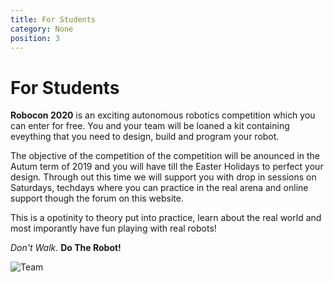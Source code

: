 ```yaml
---
title: For Students
category: None
position: 3
---
```

# For Students

**Robocon 2020** is an exciting autonomous robotics competition which you can enter for free. You and your team will be loaned a kit containing eveything that you need to design, build and program your robot.

The objective of the competition of the competition will be anounced in the Autum term of 2019 and you will have till the Easter Holidays to perfect your design. Through out this time we will support you with drop in sessions on Saturdays, techdays where you can practice in the real arena and online support though the forum on this website. 

This is a opotinity to theory put into practice, learn about the real world and most imporantly have fun playing with real robots!

_Don't Walk._ **Do The Robot!**

![Team](/images/030-C3140COMPRSD.jpg)
